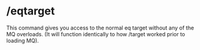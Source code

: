 # /eqtarget

This command gives you access to the normal eq target without any of the MQ overloads.  \(It will function identically to how /target worked prior to loading MQ\).

